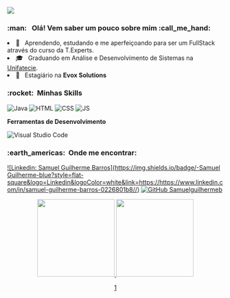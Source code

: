 
![](https://komarev.com/ghpvc/?username=VanessaSwerts&color=006bed)

<h3> :man: &nbsp; Olá! Vem saber um pouco sobre mim :call_me_hand: </h3

- 🤔 &nbsp;  Aprendendo, estudando e me aperfeiçoando para ser um FullStack através do curso da T.Experts.
- 🎓 &nbsp; Graduando em  Análise e Desenvolvimento de Sistemas na <a href="https://unifatecie.edu.br/">Unifatecie</a>.
- 💼 &nbsp; Estagiário na **Evox Solutions**

<h3> :rocket: &nbsp;Minhas Skills </h3>

  ![Java](https://img.shields.io/badge/-Java-333333?style=flat&logo=Java&logoColor=007396)
  ![HTML](https://img.shields.io/badge/-Html-333333?style=flat&logo=html&logoColor=007396)
   ![CSS](https://img.shields.io/badge/-Css-333333?style=flat&logo=css&logoColor=007396)
   ![JS](https://img.shields.io/badge/-Js-333333?style=flat&logo=js&logoColor=007396)

**Ferramentas de Desenvolvimento**

  ![Visual Studio Code](https://img.shields.io/badge/-Visual%20Studio%20Code-333333?style=flat&logo=visual-studio-code&logoColor=007ACC)

<h3> :earth_americas: &nbsp;Onde me encontrar: </h3> 

[![Linkedin: Samuel Guilherme Barros](https://img.shields.io/badge/-Samuel Guilherme-blue?style=flat-square&logo=Linkedin&logoColor=white&link=https://https://www.linkedin.com/in/samuel-guilherme-barros-0226801b8//)](https://www.linkedin.com/in/samuel-guilherme-barros-0226801b8/)
[![GitHub Samuelguilhermeb]( https://img.shields.io/github/followers/Samuelguilhermeb?label=follow&style=social)](https://github.com/Samuelguilhermeb)

<div align="center">
  <a href="https://github.com/samuelguilhermeb">
  <img height="180em" src="https://github-readme-stats.vercel.app/api?username=samuelguilhermeb&show_icons=true&theme=dracula&include_all_commits=true&count_private=true"/>
  <img height="180em" src="https://github-readme-stats.vercel.app/api/top-langs/?username=samuelguilhermeb&layout=compact&langs_count=7&theme=dracula"/>
  
1
